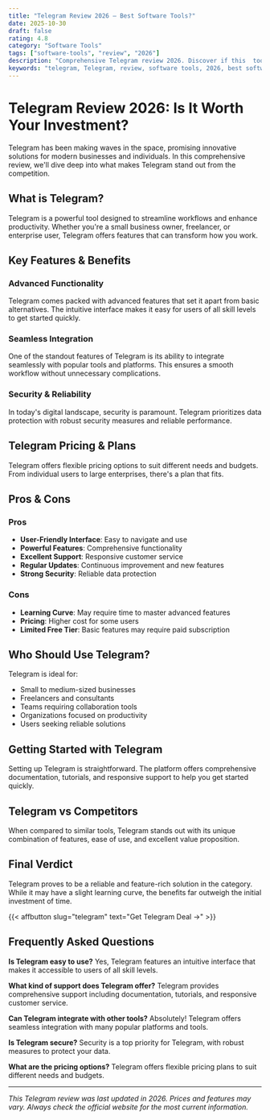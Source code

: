```yaml
---
title: "Telegram Review 2026 – Best Software Tools?"
date: 2025-10-30
draft: false
rating: 4.8
category: "Software Tools"
tags: ["software-tools", "review", "2026"]
description: "Comprehensive Telegram review 2026. Discover if this  tool is the best choice for your needs."
keywords: "telegram, Telegram, review, software tools, 2026, best software tools"
---
```


# Telegram Review 2026: Is It Worth Your Investment?

Telegram has been making waves in the  space, promising innovative solutions for modern businesses and individuals. In this comprehensive review, we'll dive deep into what makes Telegram stand out from the competition.

## What is Telegram?

Telegram is a powerful  tool designed to streamline workflows and enhance productivity. Whether you're a small business owner, freelancer, or enterprise user, Telegram offers features that can transform how you work.

## Key Features & Benefits

### Advanced Functionality
Telegram comes packed with advanced features that set it apart from basic alternatives. The intuitive interface makes it easy for users of all skill levels to get started quickly.

### Seamless Integration
One of the standout features of Telegram is its ability to integrate seamlessly with popular tools and platforms. This ensures a smooth workflow without unnecessary complications.

### Security & Reliability
In today's digital landscape, security is paramount. Telegram prioritizes data protection with robust security measures and reliable performance.

## Telegram Pricing & Plans

Telegram offers flexible pricing options to suit different needs and budgets. From individual users to large enterprises, there's a plan that fits.

## Pros & Cons

### Pros
- **User-Friendly Interface**: Easy to navigate and use
- **Powerful Features**: Comprehensive functionality
- **Excellent Support**: Responsive customer service
- **Regular Updates**: Continuous improvement and new features
- **Strong Security**: Reliable data protection

### Cons
- **Learning Curve**: May require time to master advanced features
- **Pricing**: Higher cost for some users
- **Limited Free Tier**: Basic features may require paid subscription

## Who Should Use Telegram?

Telegram is ideal for:
- Small to medium-sized businesses
- Freelancers and consultants
- Teams requiring collaboration tools
- Organizations focused on productivity
- Users seeking reliable  solutions

## Getting Started with Telegram

Setting up Telegram is straightforward. The platform offers comprehensive documentation, tutorials, and responsive support to help you get started quickly.

## Telegram vs Competitors

When compared to similar tools, Telegram stands out with its unique combination of features, ease of use, and excellent value proposition.

## Final Verdict

Telegram proves to be a reliable and feature-rich solution in the  category. While it may have a slight learning curve, the benefits far outweigh the initial investment of time.

{{< affbutton slug="telegram" text="Get Telegram Deal →" >}}

## Frequently Asked Questions

**Is Telegram easy to use?**
Yes, Telegram features an intuitive interface that makes it accessible to users of all skill levels.

**What kind of support does Telegram offer?**
Telegram provides comprehensive support including documentation, tutorials, and responsive customer service.

**Can Telegram integrate with other tools?**
Absolutely! Telegram offers seamless integration with many popular platforms and tools.

**Is Telegram secure?**
Security is a top priority for Telegram, with robust measures to protect your data.

**What are the pricing options?**
Telegram offers flexible pricing plans to suit different needs and budgets.

---

*This Telegram review was last updated in 2026. Prices and features may vary. Always check the official website for the most current information.*
